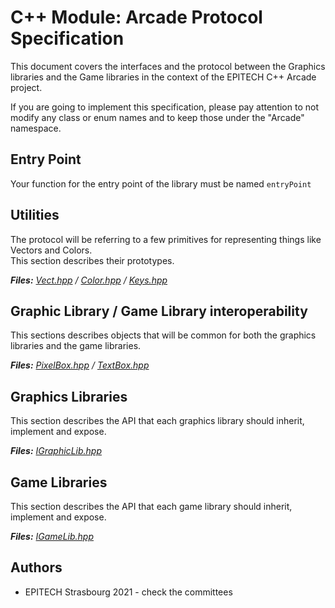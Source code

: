 # C++ Module: Arcade Protocol Specification

This document covers the interfaces and the protocol between the Graphics libraries and the Game libraries in the context of the EPITECH C++ Arcade project.

If you are going to implement this specification, please pay attention to not modify any class or enum names and to keep those under the "Arcade" namespace.

## Entry Point
Your function for the entry point of the library must be named `entryPoint`

## Utilities

The protocol will be referring to a few primitives for representing things like Vectors and Colors.  
This section describes their prototypes.  

***Files:** [Vect.hpp](https://github.com/EPITECH-Strasbourg-2021/CPP-Arcade-Spec/blob/master/Vect.hpp) / [Color.hpp](https://github.com/EPITECH-Strasbourg-2021/CPP-Arcade-Spec/blob/master/Color.hpp) / [Keys.hpp](https://github.com/EPITECH-Strasbourg-2021/CPP-Arcade-Spec/blob/master/Keys.hpp)*


## Graphic Library / Game Library interoperability

This sections describes objects that will be common for both the graphics libraries and the game libraries.

***Files:** [PixelBox.hpp](https://github.com/EPITECH-Strasbourg-2021/CPP-Arcade-Spec/blob/master/PixelBox.hpp) / [TextBox.hpp](https://github.com/EPITECH-Strasbourg-2021/CPP-Arcade-Spec/blob/master/TextBox.hpp)*


## Graphics Libraries

This section describes the API that each graphics library should inherit, implement and expose.

***Files:** [IGraphicLib.hpp](https://github.com/EPITECH-Strasbourg-2021/CPP-Arcade-Spec/blob/master/IGraphicLib.hpp)*


## Game Libraries

This section describes the API that each game library should inherit, implement and expose.

***Files:** [IGameLib.hpp](https://github.com/EPITECH-Strasbourg-2021/CPP-Arcade-Spec/blob/master/IGameLib.hpp)*

## Authors
* EPITECH Strasbourg 2021 - check the committees
